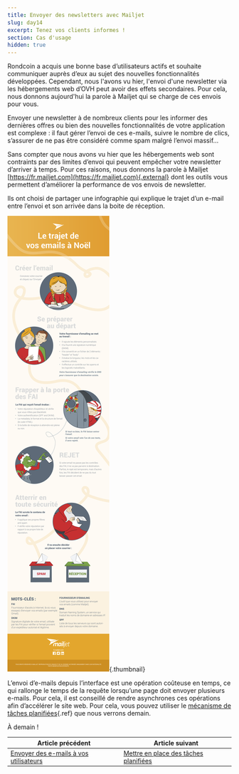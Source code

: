 ```yaml
---
title: Envoyer des newsletters avec Mailjet
slug: day14
excerpt: Tenez vos clients informes !
section: Cas d'usage
hidden: true
---
```


Rondcoin a acquis une bonne base d’utilisateurs actifs et souhaite communiquer auprès d’eux au sujet des nouvelles fonctionnalités développées. Cependant, nous l'avons vu hier, l'envoi d'une newsletter via les hébergements web d’OVH peut avoir des effets secondaires. Pour cela, nous donnons aujourd'hui la parole à Mailjet qui se charge de ces envois pour vous.

Envoyer une newsletter à de nombreux clients pour les informer des dernières offres ou bien des nouvelles fonctionnalités de votre application est complexe : il faut gérer l’envoi de ces e-mails, suivre le nombre de clics, s’assurer de ne pas être considéré comme spam malgré l’envoi massif…

Sans compter que nous avons vu hier que les hébergements web sont contraints par des limites d’envoi qui peuvent empêcher votre newsletter d’arriver à temps. Pour ces raisons, nous donnons la parole à Mailjet [https://fr.mailjet.com](https://fr.mailjet.com){.external} dont les outils vous permettent d’améliorer la performance de vos envois de newsletter.

Ils ont choisi de partager une infographie qui explique le trajet d’un e-mail entre l’envoi et son arrivée dans la boite de réception.


![Logo du calendrier de l'avent](images/email_traject.png){.thumbnail}

L’envoi d’e-mails depuis l’interface est une opération coûteuse en temps, ce qui rallonge le temps de la requête lorsqu’une page doit envoyer plusieurs e-mails. Pour cela, il est conseillé de rendre asynchrones ces opérations afin d’accélérer le site web. Pour cela, vous pouvez utiliser le  [mécanisme de tâches planifiées](../day15/guide.fr-fr.md){.ref} que nous verrons demain.

À demain !

| Article précédent | Article suivant |
|---|---|
| [Envoyer des e-mails à vos utilisateurs](https://docs.ovh.com/fr/hosting/24-days/day13/) | [Mettre en place des tâches planifiées](https://docs.ovh.com/fr/hosting/24-days/day15/) |